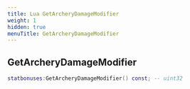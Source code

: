 ```yaml
---
title: Lua GetArcheryDamageModifier
weight: 1
hidden: true
menuTitle: GetArcheryDamageModifier
---
```

## GetArcheryDamageModifier
```lua
statbonuses:GetArcheryDamageModifier() const; -- uint32
```